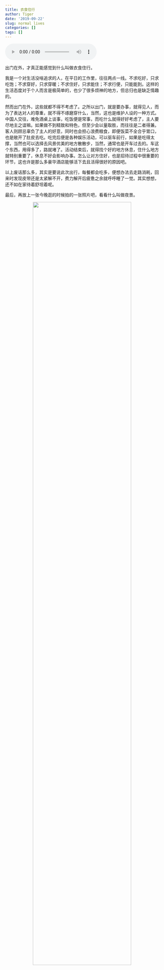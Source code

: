 ```yaml
---
title: 衣食住行
author: Tiger
date: '2019-09-22'
slug: normal lives
categories: []
tags: []
---
```


<audio controls="controls">
	<source src="http://music.163.com/song/media/outer/url?id=1358943586.mp3" type="audio/mpeg" />
	Your browser does not support the audio element.
</audio>

出门在外，才真正能感觉到什么叫做衣食住行。

我是一个对生活没啥追求的人，在平日的工作里，往往两点一线。不求吃好，只求吃饱；不求穿好，只求穿暖；不求住好，只求能住；不求行便，只能能到。这样的生活态度对于个人而言是极简单的，也少了很多烦神的地方，但总归也是缺乏情趣的。

然而出门在外，这些就都不得不考虑了。之所以出门，就是要办事，就得见人，而为了表达对人的尊重，就不得不琢磨穿什么，当然，这也是维护人设的一种方式。中国人交往，难免酒桌上谈事，吃饭便是常事，而吃什么就得好好考虑了，主人要尽地主之谊嘛。如果做不到精致和特色，但至少会以量取胜，而往往是二者得兼。客人则顾忌辜负了主人的好意，同时也会担心浪费粮食，即便饭菜不全合乎胃口，也是敞开了肚皮去吃。吃完后便是各种娱乐活动，可以驱车前行，如果是吃得太撑，当然也可以选择去风景优美的地方散散步，当然，通常也是开车过去的。车这个东西，用得多了，路就堵了。活动结束后，就得找个好的地方休息，住什么地方就特别重要了，休息不好会影响办事。怎么让对方住好，也是招待过程中很重要的环节，这也许是那么多豪华酒店能够活下去且活得很好的原因吧。

以上废话那么多，其实是要说此次出行，每餐都会吃多，便想办法去走路消耗，回来时发现皮带还是太紧解不开，费力解开后疲惫之余就呼呼睡了一觉。其实想想，还不如在家待着舒坦着呢。

最后，再放上一张今晚逛的时候拍的一张照片吧，看看什么叫做夜景。

<div align="center"><img src="/figure/2019-09-22/fig1.jpg" width="80%" \></div>
